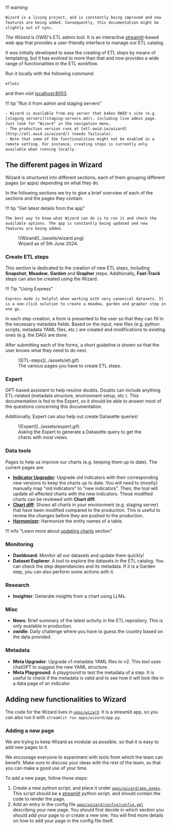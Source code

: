 !!! warning

    Wizard is a living project, and is constantly being improved and new features are being added. Consequently, this documentation might be slightly out of sync.

_The Wizard_ is OWID's ETL admin tool. It is an interactive [streamlit](https://streamlit.io/)-based web app that provides a user-friendly interface to manage our ETL catalog.

It was initially developed to ease the creating of ETL steps by means of templating, but it has evolved to more than that and now provides a wide range of functionalities in the ETL workflow.

Run it locally with the following command:

```bash
etlwiz
```

and then visit [localhost:8053](localhost:8053).

!!! tip "Run it from admin and staging servers"

    - Wizard is available from any server that bakes OWID's site (e.g. [staging servers](staging-servers.md)), including live admin page. Just look for "Wizard" in the navigation menu.
    - The production version runs at [etl.owid.io/wizard](http://etl.owid.io/wizard/) (needs Tailscale).
    - Note that some of the functionalities might not be enabled in a remote setting. For instance, creating steps is currently only available when running locally.

<!--
!!! tip "Use [different environments](environment.md)"

    If your Wizard session interacts with Grapher database (e.g. submit chart revisions), you can use `ENV_FILE` to connect to the appropriate server:

    ```
    ENV_FILE=.env.name etlwiz
    ``` -->

## The different pages in Wizard

Wizard is structured into different sections, each of them grouping different pages (or apps) depending on what they do.

In the following sections we try to give a brief overview of each of the sections and the pages they contain.

!!! tip "Get latest details from the app"

    The best way to know what Wizard can do is to run it and check the available options. The app is constantly being updated and new features are being added.

<figure markdown="span">
  ![Wizard](../assets/wizard.png)
  <figcaption>Wizard as of 5th June 2024.</figcaption>
</figure>

### Create ETL steps

This section is dedicated to the creation of new ETL steps, including **Snapshot**, **Meadow**, **Garden** and **Grapher** steps. Additionally, **Fast-Track** steps can also be created using the Wizard.

!!! Tip "Using Express"

    Express mode is helpful when working with very canonical datasets. It is a one-click solution to create a meadow, garden and grapher step in one go.

In each step creation, a form is presented to the user so that they can fill in the necessary metadata fields. Based on the input, new files (e.g. python scripts, metadata YAML files, etc.) are created and modifications to existing ones (e.g. the DAG) are done.

After submitting each of the forms, a short guideline is shown so that the user knows what they need to do next.

<figure markdown="span">
  ![ETL-steps](../assets/etl.gif)
  <figcaption>The various pages you have to create ETL steps.</figcaption>
</figure>

### Expert

GPT-based assistant to help resolve doubts. Doubts can include anything ETL-related (metadata structure, environment setup, etc.). This documentation is fed to the Expert, so it should be able to answer most of the questions concerning this documentation.

Additionally, Expert can also help out create Datasette queries!

<figure markdown="span">
  ![Expert](../assets/expert.gif)
  <figcaption>Asking the Expert to generate a Datasette query to get the charts with most views.</figcaption>
</figure>

### Data tools

Pages to help us improve our charts (e.g. keeping them up to date). The current pages are:

- [**Indicator Upgrader**](update-charts/#indicator-upgrader): Upgrade old indicators with their corresponding new versions to keep the charts up to date. You will need to (mostly) manually map "old indicators" to "new indicators". Then, the tool will update all affected charts with the new indicators. These modified charts can be reviewed with **Chart diff**.
- [**Chart diff**](update-charts/#chart-diff): Shows all charts in your environment (e.g. staging server) that have been modified compared to the production. This is useful to review the changes before they are pushed to the production.
- [**Harmonizer**](harmonize-countries): Harmonize the entity names of a table.

!!! info "Learn more about [updating charts](data-work/update-charts.md) section"

### Monitoring

- **Dashboard**: Monitor all our datasets and update them quickly!
- **Dataset Explorer**: A tool to explore the datasets in the ETL catalog. You can check the step dependancies and its metadata. If it is a Garden step, you can also perform some actions with it.

### Research

- **Insighter**: Generate insights from a chart using LLMs.

### Misc

- **News**: Brief summary of the latest activity in the ETL repository. This is only available in production.
- **owidle**: Daily challenge where you have to guess the country based on the data provided.

### Metadata

- **Meta Upgrader**: Upgrade v1 metadata YAML files to v2. This tool uses chatGPT to suggest the new YAML structure.
- **Meta Playground**: A playground to test the metadata of a step. It is useful to check if the metadata is valid and to see how it will look like in a data page of an indicator.

## Adding new functionalities to Wizard

The code for the Wizard lives in [`apps/wizard`](https://github.com/owid/etl/tree/master/apps/wizard). It is a streamlit app, so you can also run it with `streamlit run apps/wizard/app.py`.

### Adding a new page

We are trying to keep Wizard as modular as possible, so that it is easy to add new pages to it.

We encourage everyone to experiment with tools from which the team can benefit. Make sure to discuss your ideas with the rest of the team, so that you can make a good use of your time.

To add a new page, follow these steps:

1. Create a new python script, and place it under [`apps/wizard/app_pages`](https://github.com/owid/etl/tree/master/apps/wizard/app_pages). This script should be a [streamlit](https://streamlit.io/) python script, and should contain the code to render the page.
2. Add an entry in the config file [`apps/wizard/config/config.yml`](https://github.com/owid/etl/blob/master/apps/wizard/config/config.yml) describing your new page. You should first decide in which section you should add your page to or create a new one. You will find more details on how to add your page in the config file itself.
